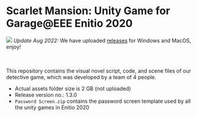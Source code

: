 # Scarlet Mansion: Unity Game for Garage@EEE Enitio 2020

<img src="https://img.shields.io/badge/release-v1.3.0-blue">
<i>Update Aug 2022:</i> We have uploaded <a href="https://github.com/leephilipx/scarletmansion/releases/tag/v1.3.0">releases</a> for Windows and MacOS, enjoy!

<br><br>
This repository contains the visual novel script, code, and scene files of our detective game, which was developed by a team of 4 people.  
- Actual assets folder size is 2 GB (not uploaded)
- Release version no.: 1.3.0
- ```Password Screen.zip``` contains the password screen template used by all the unity games in Enitio 2020
